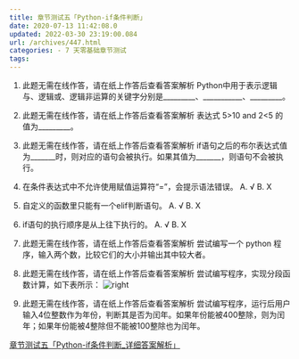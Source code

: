 ```yaml
---
title: 章节测试五「Python-if条件判断」
date: 2020-07-13 11:42:08.0
updated: 2022-03-30 23:19:00.084
url: /archives/447.html
categories: - 7 天零基础章节测试
tags: 
---
```




1.  此题无需在线作答，请在纸上作答后查看答案解析 Python中用于表示逻辑与、逻辑或、逻辑非运算的关键字分别是\_\_\_\_\_\_\_\_\_、\_\_\_\_\_\_\_\_\_\_\_、\_\_\_\_\_\_\_\_\_。
    
2.  此题无需在线作答，请在纸上作答后查看答案解析 表达式 5>10 and 2<5 的值为\_\_\_\_\_\_\_\_\_。
    
3.  此题无需在线作答，请在纸上作答后查看答案解析 if语句之后的布尔表达式值为\_\_\_\_\_\_\_时，则对应的语句会被执行。如果其值为\_\_\_\_\_\_\_，则语句不会被执行。
    
4.  在条件表达式中不允许使用赋值运算符“=”，会提示语法错误。 A. √ B. X
    
5.  自定义的函数里只能有一个elif判断语句。 A. √ B. X
    
6.  if语句的执行顺序是从上往下执行的。 A. √ B. X
    
7.  此题无需在线作答，请在纸上作答后查看答案解析 尝试编写一个 python 程序，输入两个数，比较它们的大小并输出其中较大者。
    
8.  此题无需在线作答，请在纸上作答后查看答案解析 尝试编写程序，实现分段函数计算，如下表所示： ![right](https://images-aiyc-1301641396.cos.ap-guangzhou.myqcloud.com/20200713114137.png)
    
9.  此题无需在线作答，请在纸上作答后查看答案解析 尝试编写程序，运行后用户输入4位整数作为年份，判断其是否为闰年。如果年份能被400整除，则为闰年；如果年份能被4整除但不能被100整除也为闰年。
    

[章节测试五「Python-if条件判断\_详细答案解析」](https://www.bornforthis.cn/620.html)